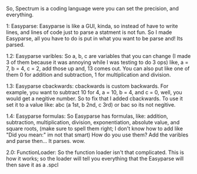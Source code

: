 So, Spectrum is a coding language were you can set the precision, and everything.

1: Easyparse: Easyparse is like a GUI, kinda, so instead of have to write lines, and lines of code just to parse a statment is not fun. So I made Easyparse, all you have to do is put in what you want to be parse and! Its parsed.

1.2: Easyparse varibles: So a, b, c are variables that you can change (I made 3 of them because it was annoying while I was testing to do 3 ops) like, a = 7, b = 4, c = 2, add those up and, 13 comes out. You can also put like one of them 0 for addition and subtraction, 1 for multiplication and division.

1.3: Easyparse cbackwards: cbackwards is custom backwards. For example, you want to subtract 10 for 4, a = 10, b = 4, and c = 0, well, you would get a negitive number. So to fix that I added cbackwards. To use it set it to a value like: abc (a 1st, b 2nd, c 3rd) or bac so its not negitive.

1.4: Easyparse formulas: So Easyparse has formulas, like: addition, subtraction, multiplication, division, exponentiation, absolute value, and square roots, (make sure to spell them right; I don't know how to add like "Did you mean:" im not that smart) How do you use them? Add the varibles and parse then... It parses. wow.

2.0: FunctionLoader: So the function loader isn't that complicated. This is how it works; so the loader will tell you everything that the Easyparse will then save it as a .spcl
